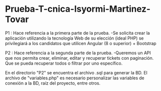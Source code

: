 # Prueba-T-cnica-Isyormi-Martinez-Tovar

P1 : Hace referencia a la primera parte de la prueba. 
-Se solicita crear la aplicación utilizando la tecnología Web de su elección (ideal
PHP) se privilegiará a los candidatos que utilicen Angular (8 o superior) + Bootstrap

P2 : Hace referencia a la segunda parte de la prueba. 
-Queremos un API que nos permita crear, eliminar, editar y recuperar tickets con
paginación. Que se pueda recuperar todos o filtrar por uno específico.

En el directorio "P2" se encuentra el archivo .sql para generar la BD.
El archivo de "variables.php" es necesario personalizar las variables de conexión a la BD, raíz del proyecto, entre otros.

